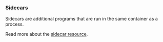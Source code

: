 <!-- We need to use plain html here to specify different ids. Otherwise the framework will mess up urls -->
<h3 id="sidecars-v3">Sidecars</h3>

Sidecars are additional programs that are run in the same container as a process.

Read more about the [sidecar resource](#sidecars).
